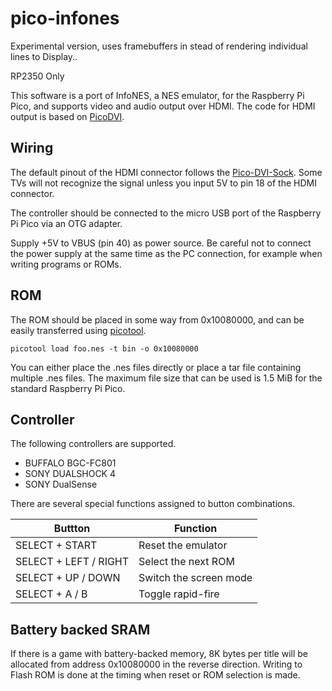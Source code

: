 # pico-infones

Experimental version, uses framebuffers in stead of rendering individual lines to Display..

RP2350 Only

This software is a port of InfoNES, a NES emulator, for the Raspberry Pi Pico, and supports video and audio output over HDMI.
The code for HDMI output is based on [PicoDVI](https://github.com/Wren6991/PicoDVI).

## Wiring
The default pinout of the HDMI connector follows the [Pico-DVI-Sock](https://github.com/Wren6991/Pico-DVI-Sock). 
Some TVs will not recognize the signal unless you input 5V to pin 18 of the HDMI connector.

The controller should be connected to the micro USB port of the Raspberry Pi Pico via an OTG adapter.

Supply +5V to VBUS (pin 40) as power source. Be careful not to connect the power supply at the same time as the PC connection, for example when writing programs or ROMs.

## ROM
The ROM should be placed in some way from 0x10080000, and can be easily transferred using [picotool](https://github.com/raspberrypi/picotool).
```
picotool load foo.nes -t bin -o 0x10080000
```

You can either place the .nes files directly or place a tar file containing multiple .nes files. The maximum file size that can be used is 1.5 MiB for the standard Raspberry Pi Pico.

## Controller
The following controllers are supported.

- BUFFALO BGC-FC801
- SONY DUALSHOCK 4
- SONY DualSense

There are several special functions assigned to button combinations.

| Buttton               | Function               |
| --                    | --                     |
| SELECT + START        | Reset the emulator     |
| SELECT + LEFT / RIGHT | Select the next ROM    |
| SELECT + UP / DOWN    | Switch the screen mode |
| SELECT + A / B        | Toggle rapid-fire      |

## Battery backed SRAM
If there is a game with battery-backed memory, 8K bytes per title will be allocated from address 0x10080000 in the reverse direction.
Writing to Flash ROM is done at the timing when reset or ROM selection is made.


